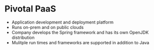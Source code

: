 # Pivotal PaaS

* Application development and deployment platform
* Runs on-prem and on public clouds
* Company develops the Spring framework and has its own OpenJDK distribution
* Mulitple run times and frameworks are supported in addition to Java



